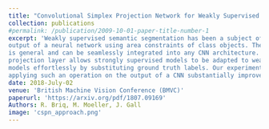 ```yaml
---
title: "Convolutional Simplex Projection Network for Weakly Supervised Semantic Segmentation (CSPN)"
collection: publications
#permalink: /publication/2009-10-01-paper-title-number-1
excerpt: 'Weakly supervised semantic segmentation has been a subject of increased interest due to the scarcity of fully annotated images. We introduce a new optimization approach for solving weakly supervised semantic segmentation with deep Convolutional Neural Networks(CNNs). The method introduces a novel layer which applies simplex projection on the
output of a neural network using area constraints of class objects. The proposed method
is general and can be seamlessly integrated into any CNN architecture. Moreover, the
projection layer allows strongly supervised models to be adapted to weakly supervised
models effortlessly by substituting ground truth labels. Our experiments have shown that
applying such an operation on the output of a CNN substantially improves the accuracy of the baseline architecture and allows for faster convergence.'
date: 2018-July-02
venue: 'British Machine Vision Conference (BMVC)'
paperurl: 'https://arxiv.org/pdf/1807.09169'
Authors: R. Briq, M. Moeller, J. Gall
image: 'cspn_approach.png'
---
```


